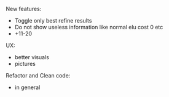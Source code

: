 New features:
* Toggle only best refine results
* Do not show useless information like normal elu cost 0 etc
* +11-20

UX:
* better visuals
* pictures


Refactor and Clean code:
* in general